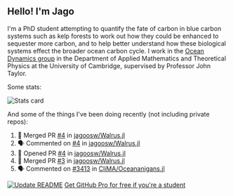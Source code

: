 ## Hello! I'm Jago

I'm a PhD student attempting to quantify the fate of carbon in blue carbon systems such as kelp forests to work out how they could be enhanced to sequester more carbon, and to help better understand how these biological systems effect the broader ocean carbon cycle. I work in the <a href="https://www.damtp.cam.ac.uk/user/jrt51/" class="emph">Ocean Dynamics group</a> in the Department of Applied Mathematics and Theoretical Physics at the University of Cambridge, supervised by Professor John Taylor.

Some stats:
<!--
![](https://raw.githubusercontent.com/jagoosw/jagoosw/main/profile-summary-card-output/nord_dark/0-profile-details.svg)
![](https://raw.githubusercontent.com/jagoosw/jagoosw/main/profile-summary-card-output/nord_dark/3-stats.svg)
![](https://raw.githubusercontent.com/jagoosw/jagoosw/main/profile-summary-card-output/nord_dark/4-productive-time.svg)
-->
![Stats card](https://github-readme-stats.vercel.app/api?username=jagoosw&count_private=true&show_icons=true&theme=transparent&hide_title=true&rank_icon=percentile&show=reviews)

And some of the things I've been doing recently (not including private repos):
<!--START_SECTION:activity-->
1. 🎉 Merged PR [#4](https://github.com/jagoosw/Walrus.jl/pull/4) in [jagoosw/Walrus.jl](https://github.com/jagoosw/Walrus.jl)
2. 🗣 Commented on [#4](https://github.com/jagoosw/Walrus.jl/pull/4#issuecomment-1870294106) in [jagoosw/Walrus.jl](https://github.com/jagoosw/Walrus.jl)
3. 💪 Opened PR [#4](https://github.com/jagoosw/Walrus.jl/pull/4) in [jagoosw/Walrus.jl](https://github.com/jagoosw/Walrus.jl)
4. 🎉 Merged PR [#3](https://github.com/jagoosw/Walrus.jl/pull/3) in [jagoosw/Walrus.jl](https://github.com/jagoosw/Walrus.jl)
5. 🗣 Commented on [#3413](https://github.com/CliMA/Oceananigans.jl/pull/3413#issuecomment-1868338988) in [CliMA/Oceananigans.jl](https://github.com/CliMA/Oceananigans.jl)
<!--END_SECTION:activity-->


[![Update README](https://github.com/jagoosw/jagoosw/actions/workflows/update-readme.yml/badge.svg)](https://github.com/jagoosw/jagoosw/actions/workflows/update-readme.yml)
[Get GitHub Pro for free if you're a student](https://education.github.com/pack)

